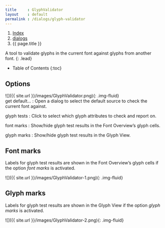 ```yaml
---
title     : GlyphValidator
layout    : default
permalink : /dialogs/glyph-validator
---
```


<nav aria-label="breadcrumb">
  <ol class="breadcrumb small">
    <li class="breadcrumb-item"><a href="{{ site.url }}">Index</a></li>
    <li class="breadcrumb-item"><a href="../../dialogs">dialogs</a></li>
    <li class="breadcrumb-item active" aria-current="page">{{ page.title }}</li>
  </ol>
</nav>

A tool to validate glyphs in the current font against glyphs from another font.
{: .lead}

* Table of Contents
{:toc}


Options
-------

<div class='row'>
<div class='col' markdown='1'>
![]({{ site.url }}/images/GlyphValidator.png){: .img-fluid}
</div>
<div class='col' markdown='1'>
get default…
: Open a dialog to select the default source to check the current font against.

glyph tests
: Click to select which glyph attributes to check and report on.

font marks
: Show/hide glyph test results in the Font Overview’s glyph cells.

glyph marks
: Show/hide glyph test results in the Glyph View.

</div>
</div>


Font marks
----------

Labels for glyph test results are shown in the Font Overview’s glyph cells if the option *font marks* is activated.

![]({{ site.url }}/images/GlyphValidator-1.png){: .img-fluid}


Glyph marks
-----------

Labels for glyph test results are shown in the Glyph View if the option *glyph marks* is activated.

![]({{ site.url }}/images/GlyphValidator-2.png){: .img-fluid}

